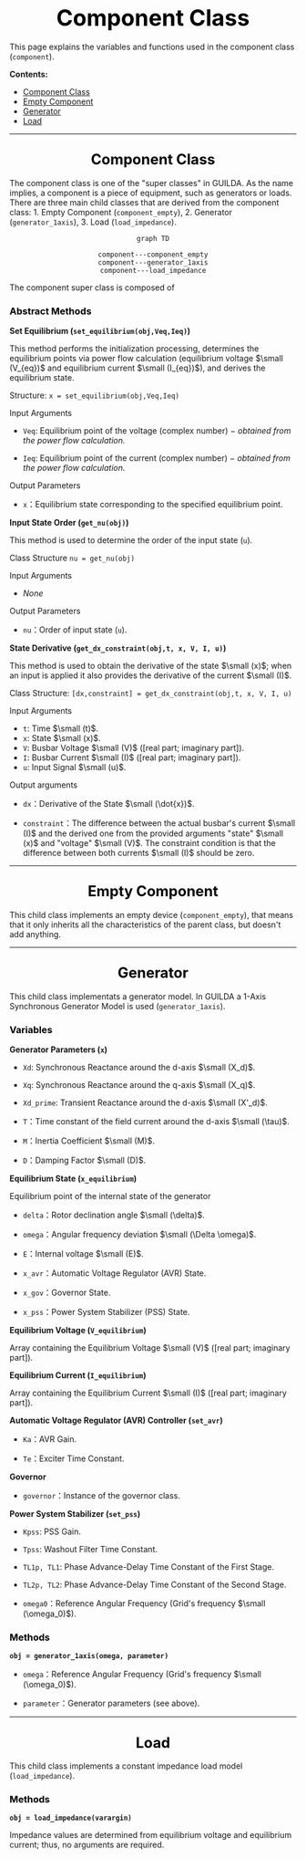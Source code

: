 # <div style="text-align: center;"><span style="font-size: 140%; color: black; font-weight: bold">Component Class</span></div>

This page explains the variables and functions used in the component class (`component`).

**Contents:**

- [Component Class](#component_class_1)
- [Empty Component](#empty_component)
- [Generator](#generator)
- [Load](#load)

---

## <div style="text-align: center;"><span style="font-size: 120%; color: black; font-weight: bold">Component Class</span></div>

The component class is one of the "super classes" in GUILDA. As the name implies, a component is a piece of equipment, such as generators or loads. There are three main child classes that are derived from the component class: 1. Empty Component (`component_empty`), 2. Generator (`generator_1axis`), 3. Load (`load_impedance`).


<div style = "text-align: center">

```mermaid
graph TD

component---component_empty
component---generator_1axis
component---load_impedance
```
</div>


The component super class is composed of

### <div style="text-align: left;"><span style="font-size: 100%; color: black; font-weight: bold">Abstract Methods</span></div>

**Set Equilibrium (`set_equilibrium(obj,Veq,Ieq)`)**

This method performs the initialization processing, determines the equilibrium points via power flow calculation (equilibrium voltage $\small (V_{eq})$ and equilibrium current $\small (I_{eq})$), and derives the equilibrium state.

Structure: `x = set_equilibrium(obj,Veq,Ieq)`

Input Arguments
  
  - `Veq`: Equilibrium point of the voltage (complex number) $-$ *obtained from the power flow calculation.*
  
  - `Ieq`: Equilibrium point of the current (complex number) $-$ *obtained from the power flow calculation.*

Output Parameters
  
  - `x`：Equilibrium state corresponding to the specified equilibrium point.


**Input State Order (`get_nu(obj)`)**

This method is used to determine the order of the input state (`u`).

Class Structure `nu = get_nu(obj)`

Input Arguments

  - *None*

Output Parameters

  - `nu`：Order of input state (`u`).

**State Derivative (`get_dx_constraint(obj,t, x, V, I, u)`)**

This method is used to obtain the derivative of the state $\small (x)$; when an input is applied it also provides the derivative of the current $\small (I)$.

Class Structure: `[dx,constraint] = get_dx_constraint(obj,t, x, V, I, u)`

Input Arguments

- `t`: Time $\small (t)$.
- `x`: State $\small (x)$.
- `V`: Busbar Voltage $\small (V)$ ([real part; imaginary part]).
- `I`: Busbar Current $\small (I)$ ([real part; imaginary part]).
- `u`: Input Signal $\small (u)$.

Output arguments
    
- `dx`：Derivative of the State $\small (\dot{x})$.
    
- `constraint`：The difference between the actual busbar's current $\small (I)$ and the derived one from the provided arguments "state" $\small (x)$ and "voltage" $\small (V)$. The constraint condition is that the difference between both currents $\small (I)$ should be zero.

---

## <div style="text-align: center;"><span style="font-size: 120%; color: black; font-weight: bold">Empty Component</span></div>

This child class implements an empty device (`component_empty`), that means that it only inherits all the characteristics of the parent class, but doesn't add anything.

---

## <div style="text-align: center;"><span style="font-size: 120%; color: black; font-weight: bold">Generator</span></div>

This child class implementats a generator model. In GUILDA a 1-Axis Synchronous Generator Model is used (`generator_1axis`).

### <div style="text-align: left;"><span style="font-size: 100%; color: Black; font-weight: bold">Variables</span></div>

**Generator Parameters (`x`)**

- `Xd`: Synchronous Reactance around the d-axis $\small (X_d)$.

- `Xq`: Synchronous Reactance around the q-axis $\small (X_q)$.

- `Xd_prime`: Transient Reactance around the d-axis $\small (X'_d)$.

- `T`：Time constant of the field current around the d-axis $\small (\tau)$.

- `M`：Inertia Coefficient $\small (M)$.

- `D`：Damping Factor $\small (D)$.

**Equilibrium State (`x_equilibrium`)**

Equilibrium point of the internal state of the generator

- `delta`：Rotor declination angle $\small (\delta)$.

- `omega`：Angular frequency deviation $\small (\Delta \omega)$.

- `E`：Internal voltage $\small (E)$.

- `x_avr`：Automatic Voltage Regulator (AVR) State.

- `x_gov`：Governor State.

- `x_pss`：Power System Stabilizer (PSS) State.

**Equilibrium Voltage (`V_equilibrium`)**

Array containing the Equilibrium Voltage $\small (V)$ ([real part; imaginary part]).

**Equilibrium Current (`I_equilibrium`)**

Array containing the Equilibrium Current $\small (I)$ ([real part; imaginary part]).

**Automatic Voltage Regulator (AVR) Controller (`set_avr`)**

- `Ka`：AVR Gain.

- `Te`：Exciter Time Constant.

**Governor**

- `governor`：Instance of the governor class.

**Power System Stabilizer (`set_pss`)**

- `Kpss`: PSS Gain.

- `Tpss`: Washout Filter Time Constant.

- `TL1p, TL1`: Phase Advance-Delay Time Constant of the First Stage.

- `TL2p, TL2`: Phase Advance-Delay Time Constant of the Second Stage.

- `omega0`：Reference Angular Frequency (Grid's frequency $\small (\omega_0)$).

### <div style="text-align: left;"><span style="font-size: 100%; color: Black; font-weight: bold">Methods</span></div>

**`obj = generator_1axis(omega, parameter)`**

- `omega`：Reference Angular Frequency (Grid's frequency $\small (\omega_0)$).

- `parameter`：Generator parameters (see above). 

---

## <div style="text-align: center;"><span style="font-size: 120%; color: black; font-weight: bold">Load</span></div>

This child class implements a constant impedance load model (`load_impedance`).

### <div style="text-align: left;"><span style="font-size: 100%; color: Black; font-weight: bold">Methods</span></div>

**`obj = load_impedance(varargin)`**

Impedance values are determined from equilibrium voltage and equilibrium current; thus, no arguments are required.